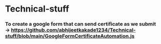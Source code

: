 # Technical-stuff

### To create a google form that can send certificate as we submit -> https://github.com/abhijeetkakade1234/Technical-stuff/blob/main/GoogleFormCertificateAutomation.js
